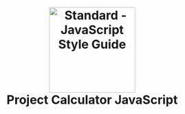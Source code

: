  <h1 align="center">
  <a href="https://standardjs.com"><img src="https://www.flaticon.com/svg/vstatic/svg/919/919828.svg?token=exp=1619027182~hmac=4215003abcd8c63f17295880c066189d" alt="Standard - JavaScript Style Guide" width="200"></a>
   <br>
 Project Calculator JavaScript
  <br>
</h1>
